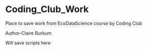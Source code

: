 # Coding_Club_Work
Place to save work from EcoDataScience course by Coding Club

Author-Claire Burkum

Will save scripts here
